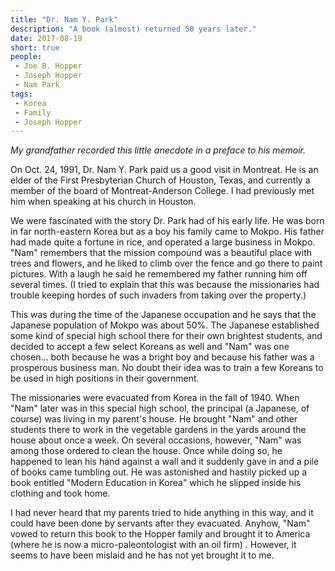 ```yaml
---
title: "Dr. Nam Y. Park"
description: "A book (almost) returned 50 years later."
date: 2017-08-19
short: true
people:
 - Joe B. Hopper
 - Joseph Hopper
 - Nam Park
tags:
 - Korea
 - Family
 - Joseph Hopper
---
```


_My grandfather recorded this little anecdote in a preface to his memoir._

On Oct. 24, 1991, Dr. Nam Y. Park paid us a good visit in Montreat. He is an elder of the First Presbyterian Church of Houston, Texas, and currently a member of the board of Montreat-Anderson College. I had previously met him when speaking at his church in Houston.

We were fascinated with the story Dr. Park had of his early life. He was born in far north-eastern Korea but as a boy his family came to Mokpo. His father had made quite a fortune in rice, and operated a large business in Mokpo. "Nam" remembers that the mission compound was a beautiful place with trees and flowers, and he liked to climb over the fence and go there to paint pictures. With a laugh he said he remembered my father running him off several times. (I tried to explain that this was because the missionaries had trouble keeping hordes of such invaders from taking over the property.)

This was during the time of the Japanese occupation and he says that the Japanese population of Mokpo was about 50%. The Japanese established some kind of special high school there for their own brightest students, and decided to accept a few select Koreans as well and "Nam" was one chosen... both because he was a bright boy and because his father was a prosperous business man. No doubt their idea was to train a few Koreans to be used in high positions in their government.

The missionaries were evacuated from Korea in the fall of 1940. When "Nam" later was in this special high school, the principal (a Japanese, of course) was living in my parent's house. He brought "Nam" and other students there to work in the vegetable gardens in the yards around the house about once a week. On several occasions, however, "Nam" was among those ordered to clean the house. Once while doing so, he happened to lean his hand against a wall and it suddenly gave in and a pile of books came tumbling out. He was astonished and hastily picked up a book entitled "Modern Education in Korea" which he slipped inside his clothing and took home.

I had never heard that my parents tried to hide anything in this way, and it could have been done by servants after they evacuated. Anyhow, "Nam" vowed to return this book to the Hopper family and brought it to America (where he is now a micro-paleontologist with an oil firm) . However, it seems to have been mislaid and he has not yet brought it to me.
